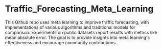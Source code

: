 # Traffic_Forecasting_Meta_Learning
This Github repo uses meta learning to improve traffic forecasting, with implementations of various algorithms and traditional models for comparison. Experiments on public datasets report results with metrics like mean absolute error. The goal is to provide insights into meta learning's effectiveness and encourage community contributions.
